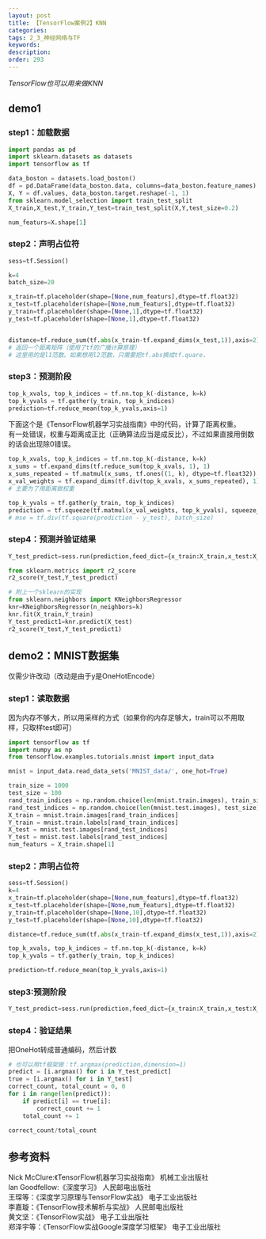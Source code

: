 ```yaml
---
layout: post
title: 【TensorFlow案例2】KNN
categories:
tags: 2_3_神经网络与TF
keywords:
description:
order: 293
---
```


*TensorFlow也可以用来做KNN*

## demo1
### step1：加载数据
```py
import pandas as pd
import sklearn.datasets as datasets
import tensorflow as tf

data_boston = datasets.load_boston()
df = pd.DataFrame(data_boston.data, columns=data_boston.feature_names).drop(['ZN', 'CHAS', 'RAD'], axis=1)
X, Y = df.values, data_boston.target.reshape(-1, 1)
from sklearn.model_selection import train_test_split
X_train,X_test,Y_train,Y_test=train_test_split(X,Y,test_size=0.2)

num_featurs=X.shape[1]
```

### step2：声明占位符
```py
sess=tf.Session()

k=4
batch_size=20

x_train=tf.placeholder(shape=[None,num_featurs],dtype=tf.float32)
x_test=tf.placeholder(shape=[None,num_featurs],dtype=tf.float32)
y_train=tf.placeholder(shape=[None,1],dtype=tf.float32)
y_test=tf.placeholder(shape=[None,1],dtype=tf.float32)


distance=tf.reduce_sum(tf.abs(x_train-tf.expand_dims(x_test,1)),axis=2)
# 返回一个距离矩阵（使用了tf的广播计算原理）
# 这里用的是l1范数。如果想用l2范数，只需要把tf.abs换成tf.quare，
```
### step3：预测阶段

```py
top_k_xvals, top_k_indices = tf.nn.top_k(-distance, k=k)
top_k_yvals = tf.gather(y_train, top_k_indices)
prediction=tf.reduce_mean(top_k_yvals,axis=1)
```


下面这个是《TensorFlow机器学习实战指南》中的代码，计算了距离权重。  
有一处错误，权重与距离成正比（正确算法应当是成反比），不过如果直接用倒数的话会出现除0错误。  
```py
top_k_xvals, top_k_indices = tf.nn.top_k(-distance, k=k)
x_sums = tf.expand_dims(tf.reduce_sum(top_k_xvals, 1), 1)
x_sums_repeated = tf.matmul(x_sums, tf.ones((1, k), dtype=tf.float32))
x_val_weights = tf.expand_dims(tf.div(top_k_xvals, x_sums_repeated), 1)
# 主要为了用距离做权重

top_k_yvals = tf.gather(y_train, top_k_indices)
prediction = tf.squeeze(tf.matmul(x_val_weights, top_k_yvals), squeeze_dims=[1])
# mse = tf.div(tf.square(prediction - y_test), batch_size)
```
### step4：预测并验证结果
```py
Y_test_predict=sess.run(prediction,feed_dict={x_train:X_train,x_test:X_test,y_train:Y_train})

from sklearn.metrics import r2_score
r2_score(Y_test,Y_test_predict)

# 附上一个sklearn的实现
from sklearn.neighbors import KNeighborsRegressor
knr=KNeighborsRegressor(n_neighbors=k)
knr.fit(X_train,Y_train)
Y_test_predict1=knr.predict(X_test)
r2_score(Y_test,Y_test_predict1)
```

##  demo2：MNIST数据集
仅需少许改动（改动是由于y是OneHotEncode）  
### step1：读取数据
因为内存不够大，所以用采样的方式（如果你的内存足够大，train可以不用取样，只取样test即可）
```py
import tensorflow as tf
import numpy as np
from tensorflow.examples.tutorials.mnist import input_data

mnist = input_data.read_data_sets('MNIST_data/', one_hot=True)

train_size = 1000
test_size = 100
rand_train_indices = np.random.choice(len(mnist.train.images), train_size)
rand_test_indices = np.random.choice(len(mnist.test.images), test_size)
X_train = mnist.train.images[rand_train_indices]
Y_train = mnist.train.labels[rand_train_indices]
X_test = mnist.test.images[rand_test_indices]
Y_test = mnist.test.labels[rand_test_indices]
num_featurs = X_train.shape[1]
```
### step2：声明占位符
```py
sess=tf.Session()
k=4
x_train=tf.placeholder(shape=[None,num_featurs],dtype=tf.float32)
x_test=tf.placeholder(shape=[None,num_featurs],dtype=tf.float32)
y_train=tf.placeholder(shape=[None,10],dtype=tf.float32)
y_test=tf.placeholder(shape=[None,10],dtype=tf.float32)

distance=tf.reduce_sum(tf.abs(x_train-tf.expand_dims(x_test,1)),axis=2)

top_k_xvals, top_k_indices = tf.nn.top_k(-distance, k=k)
top_k_yvals = tf.gather(y_train, top_k_indices)

prediction=tf.reduce_mean(top_k_yvals,axis=1)
```

### step3:预测阶段
```py
Y_test_predict=sess.run(prediction,feed_dict={x_train:X_train,x_test:X_test,y_train:Y_train})
```
### step4：验证结果
把OneHot转成普通编码，然后计数
```py
# 也可以用tf框架做：tf.argmax(prediction,dimension=1)
predict = [i.argmax() for i in Y_test_predict]
true = [i.argmax() for i in Y_test]
correct_count, total_count = 0, 0
for i in range(len(predict)):
    if predict[i] == true[i]:
        correct_count += 1
    total_count += 1

correct_count/total_count
```

## 参考资料
Nick McClure:《TensorFlow机器学习实战指南》 机械工业出版社  
lan Goodfellow:《深度学习》 人民邮电出版社  
王琛等：《深度学习原理与TensorFlow实战》 电子工业出版社  
李嘉璇：《TensorFlow技术解析与实战》 人民邮电出版社  
黄文坚：《TensorFlow实战》 电子工业出版社  
郑泽宇等：《TensorFlow实战Google深度学习框架》 电子工业出版社
